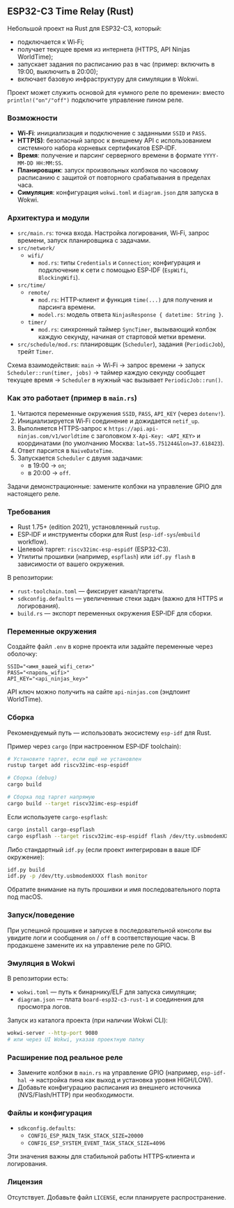 ## ESP32-C3 Time Relay (Rust)

Небольшой проект на Rust для ESP32-C3, который:
- подключается к Wi‑Fi;
- получает текущее время из интернета (HTTPS, API Ninjas WorldTime);
- запускает задания по расписанию раз в час (пример: включить в 19:00, выключить в 20:00);
- включает базовую инфраструктуру для симуляции в Wokwi.

Проект может служить основой для «умного реле по времени»: вместо `println!("on"/"off")` подключите управление пином реле.

### Возможности
- **Wi‑Fi**: инициализация и подключение с заданными `SSID` и `PASS`.
- **HTTP(S)**: безопасный запрос к внешнему API с использованием системного набора корневых сертификатов ESP‑IDF.
- **Время**: получение и парсинг серверного времени в формате `YYYY-MM-DD HH:MM:SS`.
- **Планировщик**: запуск произвольных колбэков по часовому расписанию с защитой от повторного срабатывания в пределах часа.
- **Симуляция**: конфигурация `wokwi.toml` и `diagram.json` для запуска в Wokwi.

### Архитектура и модули
- `src/main.rs`: точка входа. Настройка логирования, Wi‑Fi, запрос времени, запуск планировщика с задачами.
- `src/network/`
  - `wifi/`
    - `mod.rs`: типы `Credentials` и `Connection`; конфигурация и подключение к сети с помощью ESP‑IDF (`EspWifi`, `BlockingWifi`).
- `src/time/`
  - `remote/`
    - `mod.rs`: HTTP‑клиент и функция `time(...)` для получения и парсинга времени.
    - `model.rs`: модель ответа `NinjasResponse { datetime: String }`.
  - `timer/`
    - `mod.rs`: синхронный таймер `SyncTimer`, вызывающий колбэк каждую секунду, начиная от стартовой метки времени.
- `src/schedule/mod.rs`: планировщик (`Scheduler`), задания (`PeriodicJob`), трейт `Timer`.

Схема взаимодействия: `main` → Wi‑Fi → запрос времени → запуск `Scheduler::run(timer, jobs)` → таймер каждую секунду сообщает текущее время → `Scheduler` в нужный час вызывает `PeriodicJob::run()`.

### Как это работает (пример в `main.rs`)
1. Читаются переменные окружения `SSID`, `PASS`, `API_KEY` (через `dotenv!`).
2. Инициализируется Wi‑Fi соединение и дожидается `netif_up`.
3. Выполняется HTTPS‑запрос к `https://api.api-ninjas.com/v1/worldtime` с заголовком `X-Api-Key: <API_KEY>` и координатами (по умолчанию Москва: `lat=55.751244&lon=37.618423`).
4. Ответ парсится в `NaiveDateTime`.
5. Запускается `Scheduler` с двумя задачами:
   - в 19:00 → `on`;
   - в 20:00 → `off`.

Задачи демонстрационные: замените колбэки на управление GPIO для настоящего реле.

### Требования
- Rust 1.75+ (edition 2021), установленный `rustup`.
- ESP‑IDF и инструменты сборки для Rust (`esp-idf-sys`/`embuild` workflow).
- Целевой таргет: `riscv32imc-esp-espidf` (ESP32‑C3).
- Утилиты прошивки (например, `espflash`) или `idf.py flash` в зависимости от вашего окружения.

В репозитории:
- `rust-toolchain.toml` — фиксирует канал/таргеты.
- `sdkconfig.defaults` — увеличенные стеки задач (важно для HTTPS и логирования).
- `build.rs` — экспорт переменных окружения ESP‑IDF для сборки.

### Переменные окружения
Создайте файл `.env` в корне проекта или задайте переменные через оболочку:

```env
SSID="<имя_вашей_wifi_сети>"
PASS="<пароль_wifi>"
API_KEY="<api_ninjas_key>"
```

API ключ можно получить на сайте `api-ninjas.com` (эндпоинт WorldTime).

### Сборка
Рекомендуемый путь — использовать экосистему `esp-idf` для Rust.

Пример через `cargo` (при настроенном ESP‑IDF toolchain):

```bash
# Установите таргет, если ещё не установлен
rustup target add riscv32imc-esp-espidf

# Сборка (debug)
cargo build

# Сборка под таргет напрямую
cargo build --target riscv32imc-esp-espidf
```

Если используете `cargo-espflash`:

```bash
cargo install cargo-espflash
cargo espflash --target riscv32imc-esp-espidf flash /dev/tty.usbmodemXXXX
```

Либо стандартный `idf.py` (если проект интегрирован в ваше IDF окружение):

```bash
idf.py build
idf.py -p /dev/tty.usbmodemXXXX flash monitor
```

Обратите внимание на путь прошивки и имя последовательного порта под macOS.

### Запуск/поведение
При успешной прошивке и запуске в последовательной консоли вы увидите логи и сообщения `on` / `off` в соответствующие часы. В продакшене замените их на управление реле по GPIO.

### Эмуляция в Wokwi
В репозитории есть:
- `wokwi.toml` — путь к бинарнику/ELF для запуска симуляции;
- `diagram.json` — плата `board-esp32-c3-rust-1` и соединения для просмотра логов.

Запуск из каталога проекта (при наличии Wokwi CLI):

```bash
wokwi-server --http-port 9080
# или через UI Wokwi, указав проектную папку
```

### Расширение под реальное реле
- Замените колбэки в `main.rs` на управление GPIO (например, `esp-idf-hal` → настройка пина как выход и установка уровня HIGH/LOW).
- Добавьте конфигурацию расписания из внешнего источника (NVS/Flash/HTTP) при необходимости.

### Файлы и конфигурация
- `sdkconfig.defaults`:
  - `CONFIG_ESP_MAIN_TASK_STACK_SIZE=20000`
  - `CONFIG_ESP_SYSTEM_EVENT_TASK_STACK_SIZE=4096`

Эти значения важны для стабильной работы HTTPS‑клиента и логирования.

### Лицензия
Отсутствует. Добавьте файл `LICENSE`, если планируете распространение.


